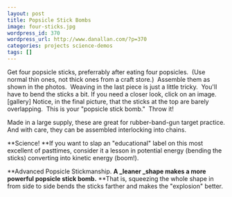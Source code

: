 ```yaml
---
layout: post
title: Popsicle Stick Bombs
image: four-sticks.jpg
wordpress_id: 370
wordpress_url: http://www.danallan.com/?p=370
categories: projects science-demos
tags: []
---
```


Get four popsicle sticks, preferrably after eating four popsicles.  (Use normal thin ones, not thick ones from a craft store.)  Assemble them as shown in the photos.  Weaving in the last piece is just a little tricky.  You'll have to bend the sticks a bit.
<span class="instruction">If you need a closer look, click on an image.</span>[gallery]
Notice, in the final picture, that the sticks at the top are barely overlapping.  This is your "popsicle stick bomb."  Throw it!

Made in a large supply, these are great for rubber-band-gun target practice. And with care, they can be assembled interlocking into chains.

**Science! **If you want to slap an "educational" label on this most excellent of pasttimes, consider it a lesson in potential energy (bending the sticks) converting into kinetic energy (boom!).

**Advanced Popsicle Stickmanship. **A _leaner _shape makes a more powerful popsicle stick bomb.** **That is, squeezing the whole shape in from side to side bends the sticks farther and makes the "explosion" better.
